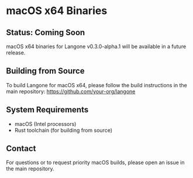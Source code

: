 # macOS x64 Binaries

## Status: Coming Soon

macOS x64 binaries for Langone v0.3.0-alpha.1 will be available in a future release.

## Building from Source

To build Langone for macOS x64, please follow the build instructions in the main repository:
https://github.com/your-org/langone

## System Requirements

- macOS (Intel processors)
- Rust toolchain (for building from source)

## Contact

For questions or to request priority macOS builds, please open an issue in the main repository.

